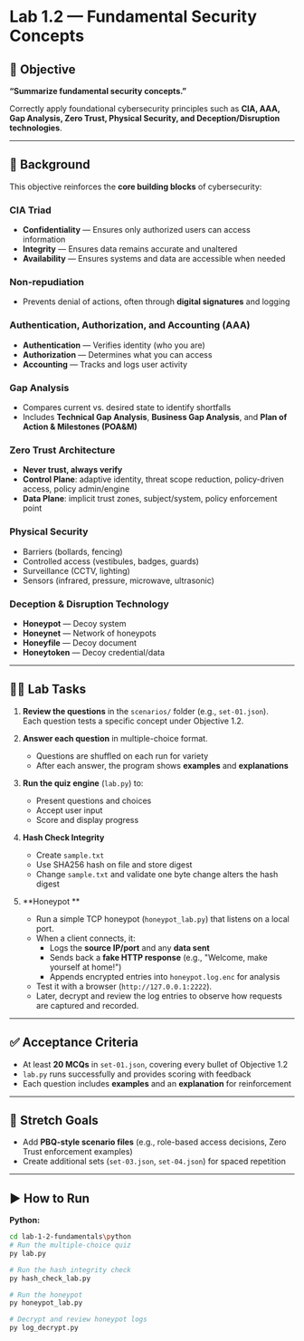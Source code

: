 # Lab 1.2 — Fundamental Security Concepts

## 🎯 Objective

**“Summarize fundamental security concepts.”**

Correctly apply foundational cybersecurity principles such as **CIA, AAA, Gap Analysis, Zero Trust, Physical Security, and Deception/Disruption technologies**.

---

## 📖 Background

This objective reinforces the **core building blocks** of cybersecurity:

### CIA Triad  
- **Confidentiality** — Ensures only authorized users can access information  
- **Integrity** — Ensures data remains accurate and unaltered  
- **Availability** — Ensures systems and data are accessible when needed  

### Non-repudiation  
- Prevents denial of actions, often through **digital signatures** and logging  

### Authentication, Authorization, and Accounting (AAA)  
- **Authentication** — Verifies identity (who you are)  
- **Authorization** — Determines what you can access  
- **Accounting** — Tracks and logs user activity  

### Gap Analysis  
- Compares current vs. desired state to identify shortfalls  
- Includes **Technical Gap Analysis**, **Business Gap Analysis**, and **Plan of Action & Milestones (POA&M)**  

### Zero Trust Architecture  
- **Never trust, always verify**  
- **Control Plane**: adaptive identity, threat scope reduction, policy-driven access, policy admin/engine  
- **Data Plane**: implicit trust zones, subject/system, policy enforcement point  

### Physical Security  
- Barriers (bollards, fencing)  
- Controlled access (vestibules, badges, guards)  
- Surveillance (CCTV, lighting)  
- Sensors (infrared, pressure, microwave, ultrasonic)  

### Deception & Disruption Technology  
- **Honeypot** — Decoy system  
- **Honeynet** — Network of honeypots  
- **Honeyfile** — Decoy document  
- **Honeytoken** — Decoy credential/data  

---

## 🧑‍💻 Lab Tasks

1. **Review the questions** in the `scenarios/` folder (e.g., `set-01.json`).  
   Each question tests a specific concept under Objective 1.2.  

2. **Answer each question** in multiple-choice format.  
   - Questions are shuffled on each run for variety  
   - After each answer, the program shows **examples** and **explanations**  

3. **Run the quiz engine** (`lab.py`) to:  
   - Present questions and choices  
   - Accept user input  
   - Score and display progress  

4. **Hash Check Integrity**
    - Create `sample.txt` 
    - Use SHA256 hash on file and store digest
    - Change `sample.txt` and validate one byte change alters the hash digest

5. **Honeypot **
    - Run a simple TCP honeypot (`honeypot_lab.py`) that listens on a local port.  
    - When a client connects, it:  
        - Logs the **source IP/port** and any **data sent**  
        - Sends back a **fake HTTP response** (e.g., "Welcome, make yourself at home!")  
        - Appends encrypted entries into `honeypot.log.enc` for analysis  
   - Test it with a browser (`http://127.0.0.1:2222`).  
   - Later, decrypt and review the log entries to observe how requests are captured and recorded.  
---

## ✅ Acceptance Criteria

- At least **20 MCQs** in `set-01.json`, covering every bullet of Objective 1.2  
- `lab.py` runs successfully and provides scoring with feedback  
- Each question includes **examples** and an **explanation** for reinforcement  

---

## 🚀 Stretch Goals

- Add **PBQ-style scenario files** (e.g., role-based access decisions, Zero Trust enforcement examples)  
- Create additional sets (`set-03.json`, `set-04.json`) for spaced repetition  

---

## ▶️ How to Run

**Python:**
```bash
cd lab-1-2-fundamentals\python
# Run the multiple-choice quiz
py lab.py

# Run the hash integrity check
py hash_check_lab.py

# Run the honeypot
py honeypot_lab.py

# Decrypt and review honeypot logs
py log_decrypt.py